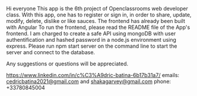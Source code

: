Hi everyone This app is the 6th project of Openclassrooms web developer class. With this app, one has to register or sign in, in order to share, update, modify, delete, dislike or like sauces. The frontend has already been built with Angular To run the frontend, please read the README file of the App's frontend. I am charged to create a safe API using mongoDB with user authentification and hashed password in a node.js environment using express. Please run npm start server on the command line to start the server and connect to the database.

Any suggestions or questions will be appreciated.

https://www.linkedin.com/in/c%C3%A9dric-batina-6b17b31a7/
emails: cedricbatina2021@gmail.com and shakagarvey@gmail.com
phone: +33780845004

